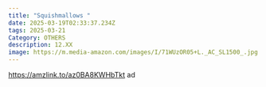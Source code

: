 ```yaml
---
title: "Squishmallows "
date: 2025-03-19T02:33:37.234Z
tags: 2025-03-21
Category: OTHERS
description: 12.XX
image: https://m.media-amazon.com/images/I/71WUzOR05+L._AC_SL1500_.jpg
---
```

https://amzlink.to/az0BA8KWHbTkt    ad